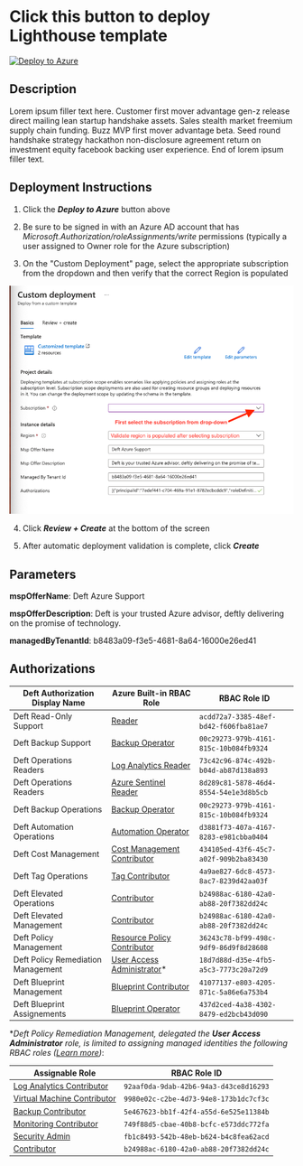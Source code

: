 # Click this button to deploy Lighthouse template
[![Deploy to Azure](https://aka.ms/deploytoazurebutton)](https://portal.azure.com/#create/Microsoft.Template/uri/https%3A%2F%2Fraw.githubusercontent.com%2Fahughes-org%2Faz-lighthouse%2Fmain%2Fdeploy.json)

## Description
Lorem ipsum filler text here. Customer first mover advantage gen-z release direct mailing lean startup handshake assets. Sales stealth market freemium supply chain funding. Buzz MVP first mover advantage beta. Seed round handshake strategy hackathon non-disclosure agreement return on investment equity facebook backing user experience. End of lorem ipsum filler text.

## Deployment Instructions
1. Click the _**Deploy to Azure**_ button above

2. Be sure to be signed in with an Azure AD account that has _Microsoft.Authorization/roleAssignments/write_ permissions (typically a user assigned to Owner role for the Azure subscription)

3. On the "Custom Deployment" page, select the appropriate subscription from the dropdown and then verify that the correct Region is populated

![Azure Lighthouse "Custom Deployment" screenshot](media/azure-lighthouse-custom-deployment-screenshot.png)

4. Click _**Review + Create**_ at the bottom of the screen

5. After automatic deployment validation is complete, click _**Create**_

## Parameters
**mspOfferName**: Deft Azure Support

**mspOfferDescription**: Deft is your trusted Azure advisor, deftly delivering on the promise of technology.

**managedByTenantId**: b8483a09-f3e5-4681-8a64-16000e26ed41


## Authorizations
Deft Authorization Display Name | Azure Built-in RBAC Role | RBAC Role ID
--- | --- | ---
Deft Read-Only Support | [Reader] | `acdd72a7-3385-48ef-bd42-f606fba81ae7`
Deft Backup Support | [Backup Operator] | `00c29273-979b-4161-815c-10b084fb9324`
Deft Operations Readers | [Log Analytics Reader] | `73c42c96-874c-492b-b04d-ab87d138a893`
Deft Operations Readers | [Azure Sentinel Reader] | `8d289c81-5878-46d4-8554-54e1e3d8b5cb`
Deft Backup Operations | [Backup Operator] | `00c29273-979b-4161-815c-10b084fb9324`
Deft Automation Operations | [Automation Operator] | `d3881f73-407a-4167-8283-e981cbba0404`
Deft Cost Management | [Cost Management Contributor] | `434105ed-43f6-45c7-a02f-909b2ba83430`
Deft Tag Operations | [Tag Contributor] | `4a9ae827-6dc8-4573-8ac7-8239d42aa03f`
Deft Elevated Operations | [Contributor] | `b24988ac-6180-42a0-ab88-20f7382dd24c`
Deft Elevated Management | [Contributor] | `b24988ac-6180-42a0-ab88-20f7382dd24c`
Deft Policy Management | [Resource Policy Contributor] | `36243c78-bf99-498c-9df9-86d9f8d28608`
Deft Policy Remediation Management | [User Access Administrator]* | `18d7d88d-d35e-4fb5-a5c3-7773c20a72d9`
Deft Blueprint Management | [Blueprint Contributor] | `41077137-e803-4205-871c-5a86e6a753b4`
Deft Blueprint Assignements | [Blueprint Operator] | `437d2ced-4a38-4302-8479-ed2bcb43d090`


*_Deft Policy Remediation Management, delegated the **User Access Administrator** role, is limited to assigning managed identities the following RBAC roles ([Learn more][1])_:

Assignable Role | RBAC Role ID
--- | ---
[Log Analytics Contributor] | `92aaf0da-9dab-42b6-94a3-d43ce8d16293`
[Virtual Machine Contributor] | `9980e02c-c2be-4d73-94e8-173b1dc7cf3c`
[Backup Contributor] | `5e467623-bb1f-42f4-a55d-6e525e11384b`
[Monitoring Contributor] | `749f88d5-cbae-40b8-bcfc-e573ddc772fa`
[Security Admin] | `fb1c8493-542b-48eb-b624-b4c8fea62acd`
[Contributor] | `b24988ac-6180-42a0-ab88-20f7382dd24c`

<!-- Hyperlinks -->
[Reader]: https://docs.microsoft.com/en-us/azure/role-based-access-control/built-in-roles#reader
[Backup Operator]: https://docs.microsoft.com/en-us/azure/role-based-access-control/built-in-roles#backup-operator
[Log Analytics Reader]: https://docs.microsoft.com/en-us/azure/role-based-access-control/built-in-roles#log-analytics-reader
[Azure Sentinel Reader]: https://docs.microsoft.com/en-us/azure/role-based-access-control/built-in-roles#azure-sentinel-reader
[Automation Operator]: https://docs.microsoft.com/en-us/azure/role-based-access-control/built-in-roles#automation-operator
[Cost Management Contributor]: https://docs.microsoft.com/en-us/azure/role-based-access-control/built-in-roles#cost-management-contributor
[Tag Contributor]: https://docs.microsoft.com/en-us/azure/role-based-access-control/built-in-roles#tag-contributor
[Contributor]: https://docs.microsoft.com/en-us/azure/role-based-access-control/built-in-roles#contributor
[Resource Policy Contributor]: https://docs.microsoft.com/en-us/azure/role-based-access-control/built-in-roles#resource-policy-contributor
[User Access Administrator]: https://docs.microsoft.com/en-us/azure/role-based-access-control/built-in-roles#user-access-administrator
[Blueprint Contributor]: https://docs.microsoft.com/en-us/azure/role-based-access-control/built-in-roles#blueprint-contributor
[Blueprint Operator]: https://docs.microsoft.com/en-us/azure/role-based-access-control/built-in-roles#blueprint-operator
[Log Analytics Contributor]: https://docs.microsoft.com/en-us/azure/role-based-access-control/built-in-roles#log-analytics-contributor
[Virtual Machine Contributor]: https://docs.microsoft.com/en-us/azure/role-based-access-control/built-in-roles#virtual-machine-contributor
[Backup Contributor]: https://docs.microsoft.com/en-us/azure/role-based-access-control/built-in-roles#backup-contributor
[Monitoring Contributor]: https://docs.microsoft.com/en-us/azure/role-based-access-control/built-in-roles#monitoring-contributor
[Security Admin]: https://docs.microsoft.com/en-us/azure/role-based-access-control/built-in-roles#security-admin

[1]: https://docs.microsoft.com/en-us/azure/lighthouse/how-to/deploy-policy-remediation#create-a-user-who-can-assign-roles-to-a-managed-identity-in-the-customer-tenant